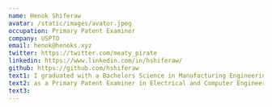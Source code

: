 ```yaml
---
name: Henok Shiferaw
avatar: /static/images/avator.jpeg
occupation: Primary Patent Examiner
company: USPTO
email: henok@henoks.xyz
twitter: https://twitter.com/meaty_pirate
linkedin: https://www.linkedin.com/in/hshiferaw/
github: https://github.com/hshiferaw
text1: I graduated with a Bachelors Science in Manufacturing Engineering/System, a Masters in Computational Science and Engineering from North Carolina A&T State University in 2012 and PhD candidate in Computational Science and Engineering in North Carolina A&T State University.
text2: as a Primary Patent Examiner in Electrical and Computer Engineering to evaluate patent applications in the Network Printing, Scanning, Color, Halftone, Image Analysis, Data Compression, Data Analysis, Data Encryption, Barcode Symbology, FAX/PRINTER/SCANNER Technology and Display System arts for compliance with federal patent laws and regulations
text3:
---
```

